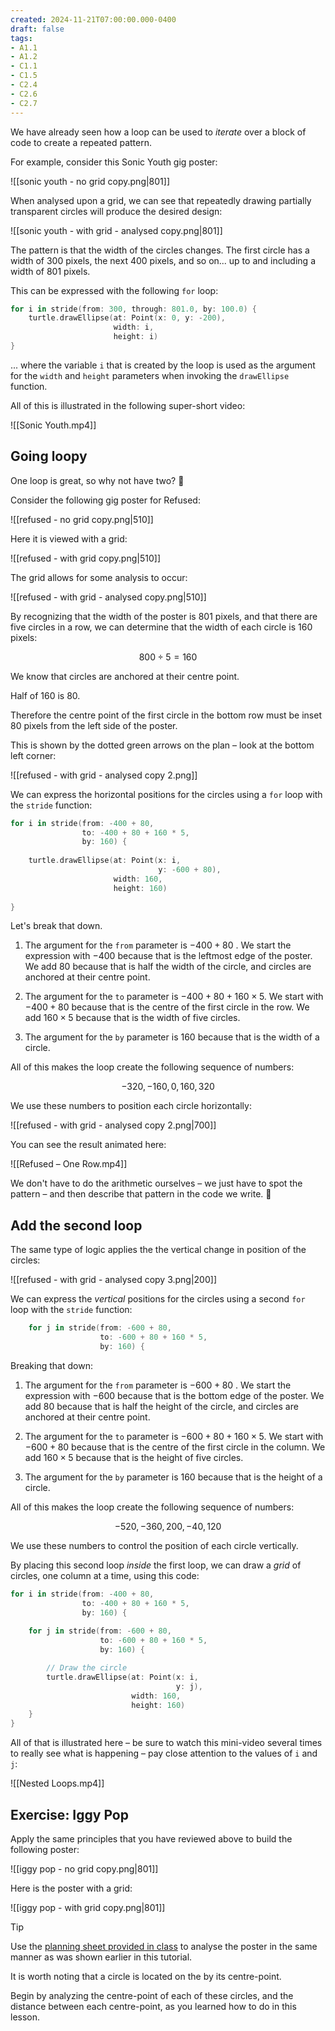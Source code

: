 ```yaml
---
created: 2024-11-21T07:00:00.000-0400
draft: false
tags:
- A1.1
- A1.2
- C1.1
- C1.5
- C2.4
- C2.6
- C2.7
---
```


We have already seen how a loop can be used to *iterate* over a block of code to create a repeated pattern.

For example, consider this Sonic Youth gig poster:

![[sonic youth - no grid copy.png|801]]

When analysed upon a grid, we can see that repeatedly drawing partially transparent circles will produce the desired design:

![[sonic youth - with grid - analysed copy.png|801]]

The pattern is that the width of the circles changes. The first circle has a width of $300$ pixels, the next $400$ pixels, and so on... up to and including a width of $801$ pixels.

This can be expressed with the following `for` loop:

```swift
for i in stride(from: 300, through: 801.0, by: 100.0) {
    turtle.drawEllipse(at: Point(x: 0, y: -200),
                       width: i,
                       height: i)
}
```

... where the variable `i` that is created by the loop is used as the argument for the `width` and `height` parameters when invoking the `drawEllipse` function.

All of this is illustrated in the following super-short video:

![[Sonic Youth.mp4]]

## Going loopy

One loop is great, so why not have two? 🙂

Consider the following gig poster for Refused:

![[refused - no grid copy.png|510]]

Here it is viewed with a grid:

![[refused - with grid copy.png|510]]

The grid allows for some analysis to occur:

![[refused - with grid - analysed copy.png|510]]

By recognizing that the width of the poster is $801$ pixels, and that there are five circles in a row, we can determine that the width of each circle is $160$ pixels:

$$800 \div 5 = 160$$

We know that circles are anchored at their centre point.

Half of $160$ is $80$.

Therefore the centre point of the first circle in the bottom row must be inset $80$ pixels from the left side of the poster.

This is shown by the dotted green arrows on the plan – look at the bottom left corner:

![[refused - with grid - analysed copy 2.png]]

We can express the horizontal positions for the circles using a `for` loop with the `stride` function:

```swift
for i in stride(from: -400 + 80,
                to: -400 + 80 + 160 * 5,
                by: 160) {
    
    turtle.drawEllipse(at: Point(x: i,
                                 y: -600 + 80),
                       width: 160,
                       height: 160)
    
}
```

Let's break that down.

1. The argument for the `from` parameter is $-400 + 80$ . We start the expression with $-400$ because that is the leftmost edge of the poster. We add $80$ because that is half the width of the circle, and circles are anchored at their centre point.
   
2. The argument for the `to` parameter is $-400 + 80 + 160 \times  5$. We start with $-400 + 80$ because that is the centre of the first circle in the row. We add $160 \times 5$ because that is the width of five circles.
   
3. The argument for the `by` parameter is $160$ because that is the width of a circle.

All of this makes the loop create the following sequence of numbers:

$$-320, -160, 0, 160, 320$$

We use these numbers to position each circle horizontally:

![[refused - with grid - analysed copy 2.png|700]]

You can see the result animated here:

![[Refused – One Row.mp4]]

We don't have to do the arithmetic ourselves – we just have to spot the pattern – and then describe that pattern in the code we write. 🎉

## Add the second loop

The same type of logic applies the the vertical change in position of the circles:

![[refused - with grid - analysed copy 3.png|200]]

We can express the *vertical* positions for the circles using a second `for` loop with the `stride` function:

```swift
    for j in stride(from: -600 + 80,
                    to: -600 + 80 + 160 * 5,
                    by: 160) {
```

Breaking that down:

1. The argument for the `from` parameter is $-600 + 80$ . We start the expression with $-600$ because that is the bottom edge of the poster. We add $80$ because that is half the height of the circle, and circles are anchored at their centre point.
   
2. The argument for the `to` parameter is $-600 + 80 + 160 \times  5$. We start with $-600 + 80$ because that is the centre of the first circle in the column. We add $160 \times 5$ because that is the height of five circles.
   
3. The argument for the `by` parameter is $160$ because that is the height of a circle.

All of this makes the loop create the following sequence of numbers:

$$-520, -360, 200, -40, 120$$

We use these numbers to control the position of each circle vertically.

By placing this second loop *inside* the first loop, we can draw a *grid* of circles, one column at a time, using this code:

```swift
for i in stride(from: -400 + 80,
                to: -400 + 80 + 160 * 5,
                by: 160) {
    
    for j in stride(from: -600 + 80,
                    to: -600 + 80 + 160 * 5,
                    by: 160) {

        // Draw the circle
        turtle.drawEllipse(at: Point(x: i,
                                     y: j),
                           width: 160,
                           height: 160)
    }         
}
```

All of that is illustrated here – be sure to watch this mini-video several times to really see what is happening – pay close attention to the values of `i` and `j`:

![[Nested Loops.mp4]]

## Exercise: Iggy Pop

Apply the same principles that you have reviewed above to build the following poster:

![[iggy pop - no grid copy.png|801]]

Here is the poster with a grid:

![[iggy pop - with grid copy.png|801]]

> [!TIP]
> 
> Use the [planning sheet provided in class](https://www.russellgordon.ca/lcs/2023-24/icd2o/iggy_pop_-_planning_sheet.pdf) to analyse the poster in the same manner as was shown earlier in this tutorial.
> 
> It is worth noting that a circle is located on the by its centre-point. 
> 
> Begin by analyzing the centre-point of each of these circles, and the distance between each centre-point, as you learned how to do in this lesson.